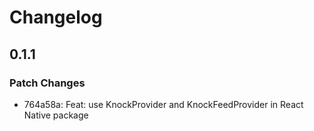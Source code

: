 # Changelog

## 0.1.1

### Patch Changes

- 764a58a: Feat: use KnockProvider and KnockFeedProvider in React Native package
